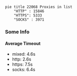 
```mermaid
pie title 22068 Proxies in list
    "HTTP" : 15846
    "HTTPS": 5333
    "SOCKS" : 3971
```

### Some Info
#### Average Timeout

- mixed: 4.6s
- http: 2.6s
- https: 7.5s
- socks: 6.4s